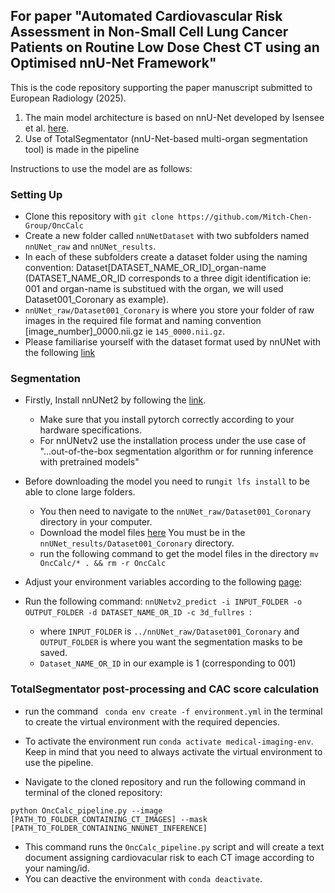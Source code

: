 ## **For paper "Automated Cardiovascular Risk Assessment in Non-Small Cell Lung Cancer Patients on Routine Low Dose Chest CT using an Optimised nnU-Net Framework"**

This is the code repository supporting the paper manuscript submitted to European Radiology (2025).

1) The main model architecture is based on nnU-Net developed by Isensee et al. [here](https://www.nature.com/articles/s41592-020-01008-z).
2) Use of TotalSegmentator (nnU-Net-based multi-organ segmentation tool) is made in the pipeline

Instructions to use the model are as follows:
### Setting Up
  * Clone this repository with `git clone https://github.com/Mitch-Chen-Group/OncCalc`
  * Create a new folder called `nnUNetDataset` with two subfolders named `nnUNet_raw` and `nnUNet_results`.
  * In each of these subfolders create a dataset folder using the naming convention: Dataset[DATASET_NAME_OR_ID]_organ-name (DATASET_NAME_OR_ID corresponds to a three digit identification ie: 001 and organ-name is substitued with the organ, we will used Dataset001_Coronary as example).
  * `nnUNet_raw/Dataset001_Coronary` is where you store your folder of raw images in the required file format and naming convention [image_number]_0000.nii.gz ie `145_0000.nii.gz`.
  * Please familiarise yourself with the dataset format used by nnUNet with the following [link](https://github.com/MIC-DKFZ/nnUNet/blob/master/documentation/setting_up_paths.md)
  
### Segmentation
  * Firstly, Install nnUNet2 by following the [link](https://github.com/MIC-DKFZ/nnUNet/blob/master/documentation/installation_instructions.md).
    * Make sure that you install pytorch correctly according to your hardware specifications.
    * For nnUNetv2 use the installation process under the use case of "...out-of-the-box segmentation algorithm or for running inference with pretrained models"
  * Before downloading the model you need to run` git lfs install ` to be able to clone large folders.
    * You then need to navigate to the `nnUNet_raw/Dataset001_Coronary` directory in your computer.
    * Download the model files [here](https://huggingface.co/Yinka-anifowose/OncCalc/tree/main) You must be in the  `nnUNet_results/Dataset001_Coronary` directory.
    * run the following command to get the model files in the directory `mv OncCalc/* . && rm -r OncCalc`
 
  * Adjust your environment variables according to the following [page](https://github.com/MIC-DKFZ/nnUNet/blob/master/documentation/set_environment_variables.md):
  * Run the following command: `nnUNetv2_predict -i INPUT_FOLDER -o OUTPUT_FOLDER -d DATASET_NAME_OR_ID -c 3d_fullres `:
    * where `INPUT_FOLDER` is `../nnUNet_raw/Dataset001_Coronary` and `OUTPUT_FOLDER` is where you want the segmentation masks to be saved.
    * `Dataset_NAME_OR_ID` in our example is 1 (corresponding to 001)

### TotalSegmentator post-processing and CAC score calculation
  * run the command `
    conda env create -f environment.yml` in the terminal to create the virtual environment with the required depencies.
  * To activate the environment run `conda activate medical-imaging-env`. Keep in mind that you need to always activate the virtual environment to use the pipeline.
  
  * Navigate to the cloned repository and run the following command in terminal of the cloned repository:
   ```
   python OncCalc_pipeline.py --image [PATH_TO_FOLDER_CONTAINING_CT_IMAGES] --mask [PATH_TO_FOLDER_CONTAINING_NNUNET_INFERENCE]
   ```
  * This command runs the `OncCalc_pipeline.py` script and will create a text document assigning cardiovacular risk to each CT image according to your naming/id.
  * You can deactive the environment with `conda deactivate`.



      

